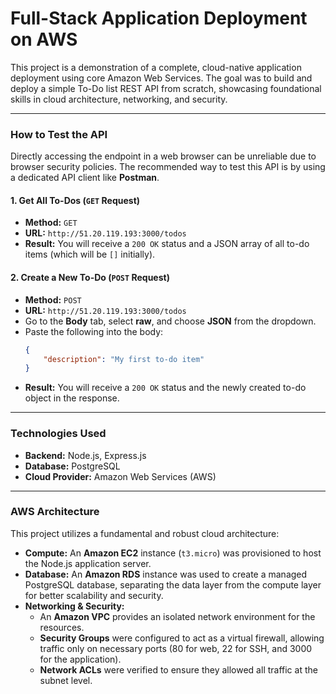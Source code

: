 # Full-Stack Application Deployment on AWS

This project is a demonstration of a complete, cloud-native application deployment using core Amazon Web Services. The goal was to build and deploy a simple To-Do list REST API from scratch, showcasing foundational skills in cloud architecture, networking, and security.

---

### How to Test the API

Directly accessing the endpoint in a web browser can be unreliable due to browser security policies. The recommended way to test this API is by using a dedicated API client like **Postman**.


#### **1. Get All To-Dos (`GET` Request)**
* **Method:** `GET`
* **URL:** `http://51.20.119.193:3000/todos`
* **Result:** You will receive a `200 OK` status and a JSON array of all to-do items (which will be `[]` initially).

#### **2. Create a New To-Do (`POST` Request)**
* **Method:** `POST`
* **URL:** `http://51.20.119.193:3000/todos`
* Go to the **Body** tab, select **raw**, and choose **JSON** from the dropdown.
* Paste the following into the body:
    ```json
    {
        "description": "My first to-do item"
    }
    ```
* **Result:** You will receive a `200 OK` status and the newly created to-do object in the response.

---

### Technologies Used
* **Backend:** Node.js, Express.js
* **Database:** PostgreSQL
* **Cloud Provider:** Amazon Web Services (AWS)

---

### AWS Architecture

This project utilizes a fundamental and robust cloud architecture:

* **Compute:** An **Amazon EC2** instance (`t3.micro`) was provisioned to host the Node.js application server.
* **Database:** An **Amazon RDS** instance was used to create a managed PostgreSQL database, separating the data layer from the compute layer for better scalability and security.
* **Networking & Security:**
    * An **Amazon VPC** provides an isolated network environment for the resources.
    * **Security Groups** were configured to act as a virtual firewall, allowing traffic only on necessary ports (80 for web, 22 for SSH, and 3000 for the application).
    * **Network ACLs** were verified to ensure they allowed all traffic at the subnet level.
